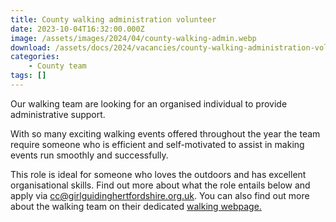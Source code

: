 ```yaml
---
title: County walking administration volunteer
date: 2023-10-04T16:32:00.000Z
image: /assets/images/2024/04/county-walking-admin.webp
download: /assets/docs/2024/vacancies/county-walking-administration-volunteer.pdf
categories: 
    - County team
tags: []
---
```

Our walking team are looking for an organised individual to provide administrative support.

With so many exciting walking events offered throughout the year the team require someone who is efficient and self-motivated to assist in making events run smoothly and successfully.

This role is ideal for someone who loves the outdoors and has excellent organisational skills. Find out more about what the role entails below and apply via <cc@girlguidinghertfordshire.org.uk>. You can also find out more about the walking team on their dedicated [walking webpage.](/what-we-do/outdoor/walking/)
